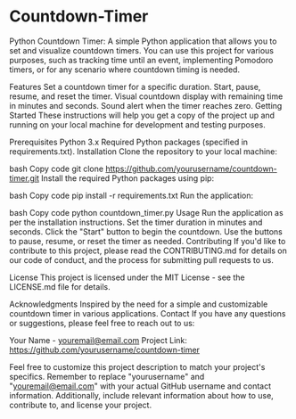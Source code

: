 # Countdown-Timer
Python Countdown Timer:
A simple Python application that allows you to set and visualize countdown timers. You can use this project for various purposes, such as tracking time until an event, implementing Pomodoro timers, or for any scenario where countdown timing is needed.

Features
Set a countdown timer for a specific duration.
Start, pause, resume, and reset the timer.
Visual countdown display with remaining time in minutes and seconds.
Sound alert when the timer reaches zero.
Getting Started
These instructions will help you get a copy of the project up and running on your local machine for development and testing purposes.

Prerequisites
Python 3.x
Required Python packages (specified in requirements.txt).
Installation
Clone the repository to your local machine:

bash
Copy code
git clone https://github.com/yourusername/countdown-timer.git
Install the required Python packages using pip:

bash
Copy code
pip install -r requirements.txt
Run the application:

bash
Copy code
python countdown_timer.py
Usage
Run the application as per the installation instructions.
Set the timer duration in minutes and seconds.
Click the "Start" button to begin the countdown.
Use the buttons to pause, resume, or reset the timer as needed.
Contributing
If you'd like to contribute to this project, please read the CONTRIBUTING.md for details on our code of conduct, and the process for submitting pull requests to us.

License
This project is licensed under the MIT License - see the LICENSE.md file for details.

Acknowledgments
Inspired by the need for a simple and customizable countdown timer in various applications.
Contact
If you have any questions or suggestions, please feel free to reach out to us:

Your Name - youremail@email.com
Project Link: https://github.com/yourusername/countdown-timer

Feel free to customize this project description to match your project's specifics. Remember to replace "yourusername" and "youremail@email.com" with your actual GitHub username and contact information. Additionally, include relevant information about how to use, contribute to, and license your project.




